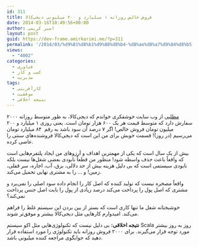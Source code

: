 ```yaml
---
id: 311
title: فروش خالص روزانه ۱ میلیارد و ۲۰۰ میلیونی دیجی‌کالا
date: 2014-03-16T10:49:56+00:00
author: امیر کریمی
layout: post
guid: https://dev-frame.amirkarimi.me/?p=311
permalink: '/2014/03/%d9%81%d8%b1%d9%88%d8%b4-%d8%ae%d8%a7%d9%84%d8%b5-%d8%b1%d9%88%d8%b2%d8%a7%d9%86%d9%87-%db%b1-%d9%85%db%8c%d9%84%db%8c%d8%a7%d8%b1%d8%af-%d9%88-%db%b2%db%b0%db%b0-%d9%85%db%8c%d9%84%db%8c%d9%88%d9%86/'
views:
  - "4002"
categories:
  - فناوری
  - کسب و کار
  - مدیریت
tags:
  - کارآفرینی
  - موفقیت
  - نتیجه اخلاقی
---
```

<a href="http://www.khoshfekri.com/4681/lessons-from-digikala-success-for-startups" target="_blank">مطلبی</a> از وب سایت خوشفکری خواندم که دیجی‌کالا، به طور متوسط روزانه ۲۰۰۰ سفارش دارد که متوسط قیمت هر یک ۶۰۰ هزار تومان است. یعنی روزی ۱ میلیارد و ۲۰۰ میلیون تومان فروش خالص! اگر ۷ درصد آن سود باشد به رقم  ۸۴ میلیارد تومان می‌رسیم (در روز)! قسمت خوبش برای من این است که دیجی‌کالا فروشنده‌های سنتی را عاصی کرده.

بیش از یک سال است که یکی از مهمترین اهداف و آرزو‌های من ایجاد پلتفرم‌هایی است که واقعاً باعث حذف واسطه شود! منظور من قطعاً نابودی بعضی شغل‌ها نیست بلکه نابودی سیستمی است که بی دلیل هزینه بیش از حد دلالی، برق، آب، اجاره، سر قفلی، زمین! و &#8230; را به مشتری نهایی تحمیل می‌کند.

واقعاً مصخره نیست که تولید کننده که اصل کار را انجام داده سود اصلی را نمی‌برد و مشتری که اصل پول را پرداخت می‌کند درصد زیادی از پول را بابت اصل جنس پرداخت نمی‌کند؟

خوشبختانه شغل ما تنها کاری است که بستر از بین بردن این سیستم غلط را فراهم می‌کند. امیدوارم کارهایی مثل دیجی‌کالا بیشتر و موفق‌تر شوند.

**نتیجه اخلاقی:** بی دلیل نیست که تکنولوژی‌هایی مثل اکو سیستم Scala روز به روز بیشتر مورد توجه قرار می‌گیرند. برای ۲۰۰۰ فروش روزانه باید تکنولوژی را مورد استفاده قرار دهید که جوابگوی مراجعه کننده میلیونی باشد.